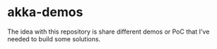 # akka-demos

The idea with this repository is share different demos or PoC that I've needed to build some solutions.
